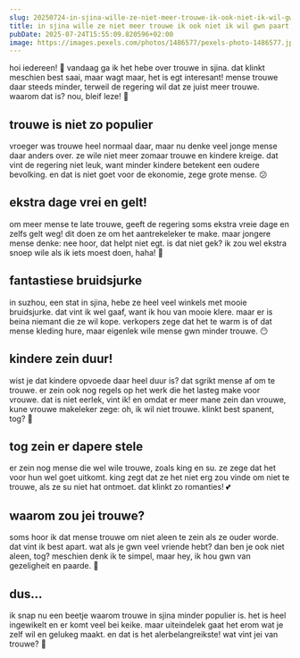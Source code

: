 ```yaml
---
slug: 20250724-in-sjina-wille-ze-niet-meer-trouwe-ik-ook-niet-ik-wil-gwn-paart-rijde-gwn
title: in sjina wille ze niet meer trouwe ik ook niet ik wil gwn paart rijde gwn
pubDate: 2025-07-24T15:55:09.820596+02:00
image: https://images.pexels.com/photos/1486577/pexels-photo-1486577.jpeg
---
```

hoi iedereen! 🌸 vandaag ga ik het hebe over trouwe in sjina. dat klinkt meschien best saai, maar wagt maar, het is egt interesant! mense trouwe daar steeds minder, terweil de regering wil dat ze juist meer trouwe. waarom dat is? nou, bleif leze! 👀

## trouwe is niet zo populier
vroeger was trouwe heel normaal daar, maar nu denke veel jonge mense daar anders over. ze wile niet meer zomaar trouwe en kindere kreige. dat vint de regering niet leuk, want minder kindere betekent een oudere bevolking. en dat is niet goet voor de ekonomie, zege grote mense. 😕

## ekstra dage vrei en gelt!
om meer mense te late trouwe, geeft de regering soms ekstra vreie dage en zelfs gelt weg! dit doen ze om het aantrekeleker te make. maar jongere mense denke: nee hoor, dat helpt niet egt. is dat niet gek? ik zou wel ekstra snoep wile als ik iets moest doen, haha! 🍬

## fantastiese bruidsjurke
in suzhou, een stat in sjina, hebe ze heel veel winkels met mooie bruidsjurke. dat vint ik wel gaaf, want ik hou van mooie klere. maar er is beina niemant die ze wil kope. verkopers zege dat het te warm is of dat mense kleding hure, maar eigenlek wile mense gwn minder trouwe. 😶

## kindere zein duur!
wist je dat kindere opvoede daar heel duur is? dat sgrikt mense af om te trouwe. er zein ook nog regels op het werk die het lasteg make voor vrouwe. dat is niet eerlek, vint ik! en omdat er meer mane zein dan vrouwe, kune vrouwe makeleker zege: oh, ik wil niet trouwe. klinkt best spanent, tog? 🤯

## tog zein er dapere stele
er zein nog mense die wel wile trouwe, zoals king en su. ze zege dat het voor hun wel goet uitkomt. king zegt dat ze het niet erg zou vinde om niet te trouwe, als ze su niet hat ontmoet. dat klinkt zo romanties! 💕

## waarom zou jei trouwe?
soms hoor ik dat mense trouwe om niet aleen te zein als ze ouder worde. dat vint ik best apart. wat als je gwn veel vriende hebt? dan ben je ook niet aleen, tog? meschien denk ik te simpel, maar hey, ik hou gwn van gezeligheit en paarde. 🐴

## dus...
ik snap nu een beetje waarom trouwe in sjina minder populier is. het is heel ingewikelt en er komt veel bei keike. maar uiteindelek gaat het erom wat je zelf wil en gelukeg maakt. en dat is het alerbelangreikste! wat vint jei van trouwe? 🤔
